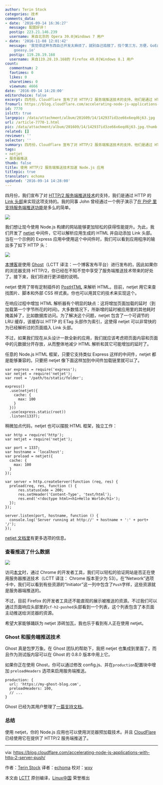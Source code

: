 ```yaml
---
author: Terin Stock
categories: 技术
comments_data:
- date: '2016-09-14 16:36:27'
  message: 配图好评！
  postip: 223.21.146.239
  username: 来自北京的 Opera 39.0|Windows 7 用户
- date: '2016-11-08 12:01:42'
  message: '我觉得这种东西自己开发太麻烦了，就别自己捣鼓了，找个第三方，方便，GoEasy就挺不错的，我昨天试了一下，代码简洁易懂，几分钟我就洗了一个自己的实时推送功能；官网:
    goeasy.io'
  postip: 119.28.19.168
  username: 来自119.28.19.168的 Firefox 49.0|Windows 8.1 用户
count:
  commentnum: 2
  favtimes: 0
  likes: 0
  sharetimes: 0
  viewnum: 4666
date: '2016-09-14 14:28:00'
editorchoice: false
excerpt: 四月份，Cloudflare 宣布了对 HTTP/2 服务端推送技术的支持，他们是通过 HTTP 的 Link 头部来实现这项支持的。
fromurl: https://blog.cloudflare.com/accelerating-node-js-applications-with-http-2-server-push/
id: 7770
islctt: true
largepic: /data/attachment/album/201609/14/142937id3ze66x6eqd6j63.jpg
url: /article-7770-1.html
pic: /data/attachment/album/201609/14/142937id3ze66x6eqd6j63.jpg.thumb.jpg
related: []
reviewer: ''
selector: ''
summary: 四月份，Cloudflare 宣布了对 HTTP/2 服务端推送技术的支持，他们是通过 HTTP 的 Link 头部来实现这项支持的。
tags:
- netjet
- 服务器推送
thumb: false
title: 使用 HTTP/2 服务端推送技术加速 Node.js 应用
titlepic: true
translator: echoma
updated: '2016-09-14 14:28:00'
---
```


四月份，我们宣布了对 [HTTP/2 服务端推送技术](https://www.cloudflare.com/http2/server-push/)的支持，我们是通过 HTTP 的 [Link 头部](https://www.w3.org/wiki/LinkHeader)来实现这项支持的。我的同事 John 曾经通过一个例子演示了[在 PHP 里支持服务端推送功能](https://blog.cloudflare.com/using-http-2-server-push-with-php/)是多么的简单。


![](/data/attachment/album/201609/14/142937id3ze66x6eqd6j63.jpg)


我们想让现今使用 Node.js 构建的网站能够更加轻松的获得性能提升。为此，我们开发了 [netjet](https://www.npmjs.com/package/netjet) 中间件，它可以解析应用生成的 HTML 并自动添加 Link 头部。当在一个示例的 Express 应用中使用这个中间件时，我们可以看到应用程序的输出多了如下 HTTP 头：


![](/data/attachment/album/201609/14/142907thea5xd18s8ot8xo.png)


[本博客](https://blog.cloudflare.com/accelerating-node-js-applications-with-http-2-server-push/)是使用 [Ghost](https://ghost.org/)（LCTT 译注：一个博客发布平台）进行发布的，因此如果你的浏览器支持 HTTP/2，你已经在不知不觉中享受了服务端推送技术带来的好处了。接下来，我们将进行更详细的说明。


netjet 使用了带有定制插件的 [PostHTML](https://github.com/posthtml/posthtml) 来解析 HTML。目前，netjet 用它来查找图片、脚本和外部 CSS 样式表。你也可以用其它的技术来实现这个。


在响应过程中增加 HTML 解析器有个明显的缺点：这将增加页面加载的延时（到加载第一个字节所花的时间)。大多数情况下，所新增的延时被应用里的其他耗时掩盖掉了，比如数据库访问。为了解决这个问题，netjet 包含了一个可调节的 LRU 缓存，该缓存以 HTTP 的 ETag 头部作为索引，这使得 netjet 可以非常快的为已经解析过的页面插入 Link 头部。


不过，如果我们现在从头设计一款全新的应用，我们就应该考虑把页面内容和页面中的元数据分开存放，从而整体地减少 HTML 解析和其它可能增加的延时了。


任意的 Node.js HTML 框架，只要它支持类似 Express 这样的中间件，netjet 都是能够兼容的。只要把 netjet 像下面这样加到中间件加载链里就可以了。



```
var express = require('express');
var netjet = require('netjet');
var root = '/path/to/static/folder';

express()
  .use(netjet({
    cache: {
      max: 100
    }
  }))
  .use(express.static(root))
  .listen(1337);

```

稍微加点代码，netjet 也可以摆脱 HTML 框架，独立工作：



```
var http = require('http');
var netjet = require('netjet');

var port = 1337;
var hostname = 'localhost';
var preload = netjet({
  cache: {
    max: 100
  }
});

var server = http.createServer(function (req, res) {
  preload(req, res, function () {
      res.statusCode = 200;
      res.setHeader('Content-Type', 'text/html');
      res.end('<!doctype html><h1>Hello World</h1>');
  });
});

server.listen(port, hostname, function () {
  console.log('Server running at http://' + hostname + ':' + port+ '/');
});

```

[netjet 文档里](https://www.npmjs.com/package/netjet)有更多选项的信息。


### 查看推送了什么数据


![](/data/attachment/album/201609/14/142909eebxdjlvb8pvz3vg.png)


访问[本文](https://blog.cloudflare.com/accelerating-node-js-applications-with-http-2-server-push/)时，通过 Chrome 的开发者工具，我们可以轻松的验证网站是否正在使用服务器推送技术（LCTT 译注： Chrome 版本至少为 53）。在“Network”选项卡中，我们可以看到有些资源的“Initiator”这一列中包含了`Push`字样，这些资源就是服务器端推送的。


不过，目前 Firefox 的开发者工具还不能直观的展示被推送的资源。不过我们可以通过页面响应头部里的`cf-h2-pushed`头部看到一个列表，这个列表包含了本页面主动推送给浏览器的资源。


希望大家能够踊跃为 netjet 添砖加瓦，我也乐于看到有人正在使用 netjet。


### Ghost 和服务端推送技术


Ghost 真是包罗万象。在 Ghost 团队的帮助下，我把 netjet 也集成到里面了，而且作为测试版内容可以在 Ghost 的 0.8.0 版本中用上它。


如果你正在使用 Ghost，你可以通过修改 config.js、并在`production`配置块中增加 `preloadHeaders` 选项来启用服务端推送。



```
production: {
  url: 'https://my-ghost-blog.com',
  preloadHeaders: 100,
  // ...
}

```

Ghost 已经为其用户整理了[一篇支持文档](http://support.ghost.org/preload-headers/)。


### 总结


使用 netjet，你的 Node.js 应用也可以使用浏览器预加载技术。并且 [CloudFlare](https://blog.cloudflare.com/accelerating-node-js-applications-with-http-2-server-push/) 已经使用它在提供了 HTTP/2 服务端推送了。




---


via: <https://blog.cloudflare.com/accelerating-node-js-applications-with-http-2-server-push/>


作者：[Terin Stock](https://blog.cloudflare.com/author/terin-stock/) 译者：[echoma](https://github.com/echoma) 校对：[wxy](https://github.com/wxy)


本文由 [LCTT](https://github.com/LCTT/TranslateProject) 原创编译，[Linux中国](https://linux.cn/) 荣誉推出